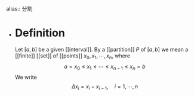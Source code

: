 alias:: 分割

- # Definition
  Let $[a, b]$ be a given [[interval]]. By a [[partition]] $P$ of $[a, b]$ we mean a [[finite]] [[set]] of [[points]] $x_0, x_1 ,\cdots, x_n$, where
  $$a=x_0\le x_1\le\cdots\le x_{n-1}\le x_n=b$$
  We write
  $$\Delta x_i= x_i-x_{i-1}, \quad i=1,\cdots ,n$$